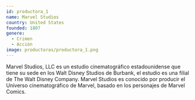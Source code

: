 ```yaml
---
id: productora_1
name: Marvel Studios
country: United States
founded: 1807
genere: 
  - Crimen
  - Acción
image: productoras/productora_1.png
---
```


Marvel Studios, LLC​ es un estudio cinematográfico estadounidense que tiene su sede en los Walt Disney Studios de Burbank, el estudio es una filial de The Walt Disney Company. Marvel Studios es conocido por producir el Universo cinematográfico de Marvel, basado en los personajes de Marvel Comics.​